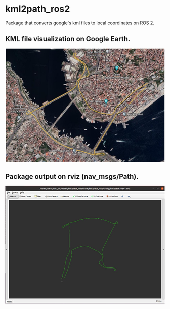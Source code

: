 # kml2path_ros2
Package that converts google's kml files to local coordinates on ROS 2.

## KML file visualization on Google Earth.
<img src="./images/kml_gearth.jpg" width="640px">

## Package output on rviz (nav_msgs/Path).
<img src="./images/kml_rviz2.jpg" width="640px">
